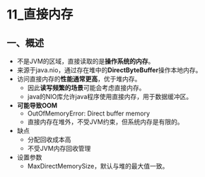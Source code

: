 # 11_直接内存

## 一、概述

* 不是JVM的区域，直接读取的是**操作系统的内存**。
* 来源于java.nio，通过存在堆中的**DirectByteBuffer**操作本地内存。
* 访问直接内存的**性能通常更高**，优于堆内存。
  * 因此**读写频繁的场景**可能会考虑直接内存。
  * java的NIO库允许java程序使用直接内存，用于数据缓冲区。
* **可能导致OOM**
  * OutOfMemoryError: Direct buffer memory
  * 直接内存在堆外，不受JVM约束，但系统内存是有限的。
* 缺点
  * 分配回收成本高
  * 不受JVM内存回收管理
* 设置参数
  * MaxDirectMemorySize，默认与堆的最大值一致。
